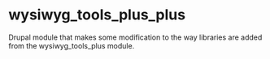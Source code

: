 wysiwyg_tools_plus_plus
=======================

Drupal module that makes some modification to the way libraries are added from the wysiwyg_tools_plus module. 
